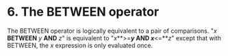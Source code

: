 # 6\. The BETWEEN operator


The BETWEEN operator is logically equivalent to a pair of comparisons.
"*x* **BETWEEN** *y* **AND** *z*" is
equivalent to
"*x***\>\=***y* **AND** *x***\<\=***z*" except
that with BETWEEN, the *x* expression is only evaluated once.




